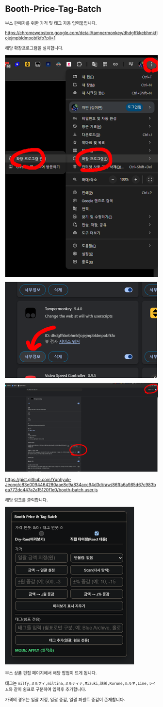 # Booth-Price-Tag-Batch
부스 판매자를 위한 가격 및 태그 자동 입력툴입니다.



https://chromewebstore.google.com/detail/tampermonkey/dhdgffkkebhmkfjojejmpbldmpobfkfo?pli=1



해당 확장프로그램을 설치합니다.



![01](.\Image\01.webp)

![02](.\Image\02.webp)

![03](.\Image\03.webp)



https://gist.github.com/Yunhyuk-Jeong/c83e0094464280aae8c9a834acc94d3d/raw/86ffa6a985d67c983bea772dc447a2a15120f1e0/booth-batch.user.js



해당 링크를 클릭합니다.



![04](.\Image\04.webp)

부스 상품 편집 페이지에서 해당 팝업이 뜨게 됩니다.



태그는 `milfy,ミルフィ,miltina,ミルティナ,Mizuki,瑞希,Rurune,ルルネ,Lime,ライム`와 같이 쉼표로 구분하여 입력후 추가합니다.



가격의 경우는 일괄 지정, 일괄 증감, 일괄 퍼센트 증감이 존재합니다.

